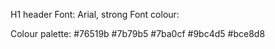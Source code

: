 H1 header
Font: Arial, strong
Font colour:


Colour palette:
#76519b
#7b79b5
#7ba0cf
#9bc4d5
#bce8d8 